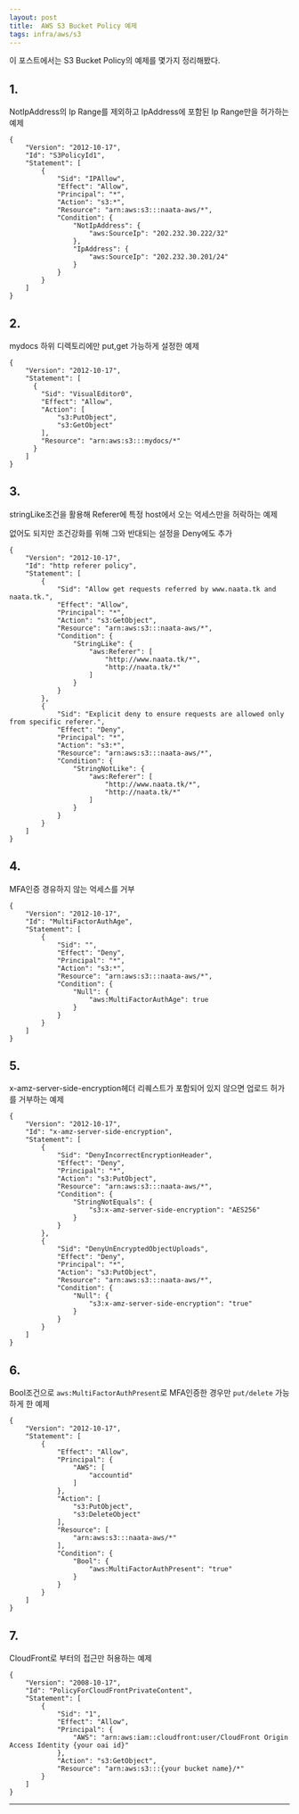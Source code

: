 ```yaml
---
layout: post
title:  AWS S3 Bucket Policy 예제
tags: infra/aws/s3
---
```


이 포스트에서는 S3 Bucket Policy의 예제를 몇가지 정리해봤다.

## 1.

NotIpAddress의 Ip Range를 제외하고 IpAddress에 포함된 Ip Range만을 허가하는 예제

```
{
    "Version": "2012-10-17",
    "Id": "S3PolicyId1",
    "Statement": [
        {
            "Sid": "IPAllow",
            "Effect": "Allow",
            "Principal": "*",
            "Action": "s3:*",
            "Resource": "arn:aws:s3:::naata-aws/*",
            "Condition": {
                "NotIpAddress": {
                    "aws:SourceIp": "202.232.30.222/32"
                },
                "IpAddress": {
                    "aws:SourceIp": "202.232.30.201/24"
                }
            }
        }
    ]
}
```

## 2.

mydocs 하위 디렉토리에만 put,get 가능하게 설정한 예제

```
{
    "Version": "2012-10-17",
    "Statement": [
      {
        "Sid": "VisualEditor0",
        "Effect": "Allow",
        "Action": [
            "s3:PutObject",
            "s3:GetObject"
        ],
        "Resource": "arn:aws:s3:::mydocs/*"
      }
    ]
}
```

## 3.

stringLike조건을 활용해 Referer에 특정 host에서 오는 억세스만을 허락하는 예제

없어도 되지만 조건강화를 위해 그와 반대되는 설정을 Deny에도 추가

```
{
    "Version": "2012-10-17",
    "Id": "http referer policy",
    "Statement": [
        {
            "Sid": "Allow get requests referred by www.naata.tk and naata.tk.",
            "Effect": "Allow",
            "Principal": "*",
            "Action": "s3:GetObject",
            "Resource": "arn:aws:s3:::naata-aws/*",
            "Condition": {
                "StringLike": {
                    "aws:Referer": [
                        "http://www.naata.tk/*",
                        "http://naata.tk/*"
                    ]
                }
            }
        },
        {
            "Sid": "Explicit deny to ensure requests are allowed only from specific referer.",
            "Effect": "Deny",
            "Principal": "*",
            "Action": "s3:*",
            "Resource": "arn:aws:s3:::naata-aws/*",
            "Condition": {
                "StringNotLike": {
                    "aws:Referer": [
                        "http://www.naata.tk/*",
                        "http://naata.tk/*"
                    ]
                }
            }
        }
    ]
}
```


## 4.

MFA인증 경유하지 않는 억세스를 거부


```
{
    "Version": "2012-10-17",
    "Id": "MultiFactorAuthAge",
    "Statement": [
        {
            "Sid": "",
            "Effect": "Deny",
            "Principal": "*",
            "Action": "s3:*",
            "Resource": "arn:aws:s3:::naata-aws/*",
            "Condition": {
                "Null": {
                    "aws:MultiFactorAuthAge": true
                }
            }
        }
    ]
}
```

## 5.

x-amz-server-side-encryption헤더 리퀘스트가 포함되어 있지 않으면 업로드 허가를 거부하는 예제

```
{
    "Version": "2012-10-17",
    "Id": "x-amz-server-side-encryption",
    "Statement": [
        {
            "Sid": "DenyIncorrectEncryptionHeader",
            "Effect": "Deny",
            "Principal": "*",
            "Action": "s3:PutObject",
            "Resource": "arn:aws:s3:::naata-aws/*",
            "Condition": {
                "StringNotEquals": {
                    "s3:x-amz-server-side-encryption": "AES256"
                }
            }
        },
        {
            "Sid": "DenyUnEncryptedObjectUploads",
            "Effect": "Deny",
            "Principal": "*",
            "Action": "s3:PutObject",
            "Resource": "arn:aws:s3:::naata-aws/*",
            "Condition": {
                "Null": {
                    "s3:x-amz-server-side-encryption": "true"
                }
            }
        }
    ]
}
```


## 6.

Bool조건으로 `aws:MultiFactorAuthPresent`로 MFA인증한 경우만 `put/delete` 가능하게 한 예제

```
{
    "Version": "2012-10-17",
    "Statement": [
        {
            "Effect": "Allow",
            "Principal": {
                "AWS": [
                    "accountid"
                ]
            },
            "Action": [
                "s3:PutObject",
                "s3:DeleteObject"
            ],
            "Resource": [
                "arn:aws:s3:::naata-aws/*"
            ],
            "Condition": {
                "Bool": {
                    "aws:MultiFactorAuthPresent": "true"
                }
            }
        }
    ]
}
```

## 7.

CloudFront로 부터의 접근만 허용하는 예제

```
{
    "Version": "2008-10-17",
    "Id": "PolicyForCloudFrontPrivateContent",
    "Statement": [
        {
            "Sid": "1",
            "Effect": "Allow",
            "Principal": {
                "AWS": "arn:aws:iam::cloudfront:user/CloudFront Origin Access Identity {your oai id}"
            },
            "Action": "s3:GetObject",
            "Resource": "arn:aws:s3:::{your bucket name}/*"
        }
    ]
}
```

---

[CloudFront×S3で403 Access Deniedが出るときに確認すべきこと]: https://qiita.com/sakuraya/items/add2cb7ced954215fb03
[S3 バケットポリシーいろいろ]: https://qiita.com/leomaro7/items/3d77328c04322efe608e
[Link1]: https://stackoverflow.com/questions/39688422/correct-s3-policy-for-pre-signed-urls
[Link2]: https://docs.aws.amazon.com/AmazonS3/latest/userguide/example-policies-s3.html